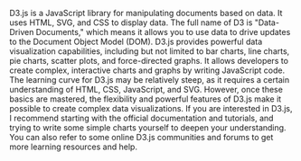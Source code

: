 D3.js is a JavaScript library for manipulating documents based on data. It uses HTML, SVG, and CSS to display data. The full name of D3 is "Data-Driven Documents," which means it allows you to use data to drive updates to the Document Object Model (DOM).
D3.js provides powerful data visualization capabilities, including but not limited to bar charts, line charts, pie charts, scatter plots, and force-directed graphs. It allows developers to create complex, interactive charts and graphs by writing JavaScript code.
The learning curve for D3.js may be relatively steep, as it requires a certain understanding of HTML, CSS, JavaScript, and SVG. However, once these basics are mastered, the flexibility and powerful features of D3.js make it possible to create complex data visualizations.
If you are interested in D3.js, I recommend starting with the official documentation and tutorials, and trying to write some simple charts yourself to deepen your understanding. You can also refer to some online D3.js communities and forums to get more learning resources and help.
